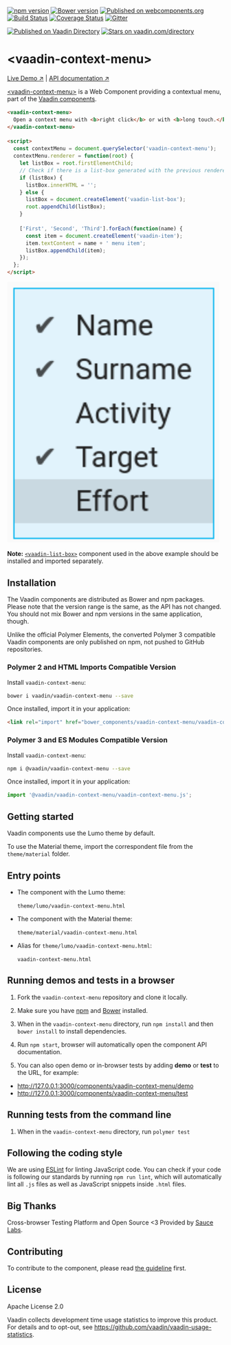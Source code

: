 [![npm version](https://badgen.net/npm/v/@vaadin/vaadin-context-menu)](https://www.npmjs.com/package/@vaadin/vaadin-context-menu)
[![Bower version](https://badgen.net/github/release/vaadin/vaadin-context-menu)](https://github.com/vaadin/vaadin-context-menu/releases)
[![Published on webcomponents.org](https://img.shields.io/badge/webcomponents.org-published-blue.svg)](https://www.webcomponents.org/element/vaadin/vaadin-context-menu)
[![Build Status](https://travis-ci.org/vaadin/vaadin-context-menu.svg?branch=master)](https://travis-ci.org/vaadin/vaadin-context-menu)
[![Coverage Status](https://coveralls.io/repos/github/vaadin/vaadin-context-menu/badge.svg?branch=master)](https://coveralls.io/github/vaadin/vaadin-context-menu?branch=master)
[![Gitter](https://badges.gitter.im/Join%20Chat.svg)](https://gitter.im/vaadin/web-components?utm_source=badge&utm_medium=badge&utm_campaign=pr-badge)

[![Published on Vaadin  Directory](https://img.shields.io/badge/Vaadin%20Directory-published-00b4f0.svg)](https://vaadin.com/directory/component/vaadinvaadin-context-menu)
[![Stars on vaadin.com/directory](https://img.shields.io/vaadin-directory/star/vaadinvaadin-context-menu.svg)](https://vaadin.com/directory/component/vaadinvaadin-context-menu)

# &lt;vaadin-context-menu&gt;

[Live Demo ↗](https://vaadin.com/components/vaadin-context-menu/html-examples)
|
[API documentation ↗](https://vaadin.com/components/vaadin-context-menu/html-api)

[&lt;vaadin-context-menu&gt;](https://vaadin.com/components/vaadin-context-menu) is a Web Component providing a contextual menu, part of the [Vaadin components](https://vaadin.com/components).

<!--
```
<custom-element-demo height="260">
  <template>
    <style>
      vaadin-context-menu {
        font-family: sans-serif;
      }
    </style>
    <script src="../webcomponentsjs/webcomponents-lite.js"></script>
    <link rel="import" href="../vaadin-list-box/vaadin-list-box.html">
    <link rel="import" href="../vaadin-item/vaadin-item.html">
    <link rel="import" href="vaadin-context-menu.html">
    <next-code-block></next-code-block>
  </template>
</custom-element-demo>
```
-->
```html
<vaadin-context-menu>
  Open a context menu with <b>right click</b> or with <b>long touch.</b>
</vaadin-context-menu>

<script>
  const contextMenu = document.querySelector('vaadin-context-menu');
  contextMenu.renderer = function(root) {
    let listBox = root.firstElementChild;
    // Check if there is a list-box generated with the previous renderer call to update its content instead of recreation
    if (listBox) {
      listBox.innerHTML = '';
    } else {
      listBox = document.createElement('vaadin-list-box');
      root.appendChild(listBox);
    }

    ['First', 'Second', 'Third'].forEach(function(name) {
      const item = document.createElement('vaadin-item');
      item.textContent = name + ' menu item';
      listBox.appendChild(item);
    });
  };
</script>
```

[<img src="https://raw.githubusercontent.com/vaadin/vaadin-context-menu/master/screenshot.png" width="493" alt="Screenshot of vaadin-context-menu">](https://vaadin.com/components/vaadin-context-menu)

**Note:** [`<vaadin-list-box>`](https://github.com/vaadin/vaadin-list-box) component used in the above example should be installed and imported separately.

## Installation

The Vaadin components are distributed as Bower and npm packages.
Please note that the version range is the same, as the API has not changed.
You should not mix Bower and npm versions in the same application, though.

Unlike the official Polymer Elements, the converted Polymer 3 compatible Vaadin components
are only published on npm, not pushed to GitHub repositories.

### Polymer 2 and HTML Imports Compatible Version

Install `vaadin-context-menu`:

```sh
bower i vaadin/vaadin-context-menu --save
```

Once installed, import it in your application:

```html
<link rel="import" href="bower_components/vaadin-context-menu/vaadin-context-menu.html">
```
### Polymer 3 and ES Modules Compatible Version

Install `vaadin-context-menu`:

```sh
npm i @vaadin/vaadin-context-menu --save
```

Once installed, import it in your application:

```js
import '@vaadin/vaadin-context-menu/vaadin-context-menu.js';
```

## Getting started

Vaadin components use the Lumo theme by default.

To use the Material theme, import the correspondent file from the `theme/material` folder.

## Entry points

- The component with the Lumo theme:

  `theme/lumo/vaadin-context-menu.html`

- The component with the Material theme:

  `theme/material/vaadin-context-menu.html`

- Alias for `theme/lumo/vaadin-context-menu.html`:

  `vaadin-context-menu.html`


## Running demos and tests in a browser

1. Fork the `vaadin-context-menu` repository and clone it locally.

1. Make sure you have [npm](https://www.npmjs.com/) and [Bower](https://bower.io) installed.

1. When in the `vaadin-context-menu` directory, run `npm install` and then `bower install` to install dependencies.

1. Run `npm start`, browser will automatically open the component API documentation.

1. You can also open demo or in-browser tests by adding **demo** or **test** to the URL, for example:

  - http://127.0.0.1:3000/components/vaadin-context-menu/demo
  - http://127.0.0.1:3000/components/vaadin-context-menu/test


## Running tests from the command line

1. When in the `vaadin-context-menu` directory, run `polymer test`


## Following the coding style

We are using [ESLint](http://eslint.org/) for linting JavaScript code. You can check if your code is following our standards by running `npm run lint`, which will automatically lint all `.js` files as well as JavaScript snippets inside `.html` files.


## Big Thanks

Cross-browser Testing Platform and Open Source <3 Provided by [Sauce Labs](https://saucelabs.com).


## Contributing

  To contribute to the component, please read [the guideline](https://github.com/vaadin/vaadin-core/blob/master/CONTRIBUTING.md) first.


## License

Apache License 2.0

Vaadin collects development time usage statistics to improve this product. For details and to opt-out, see https://github.com/vaadin/vaadin-usage-statistics.
